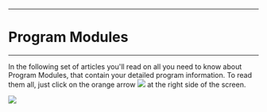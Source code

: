 ****
# Program Modules
---

In the following set of articles you'll read on all you need to know about Program Modules, that contain your detailed program information. To read them all, just click on the orange arrow ![](/assets_en/arrow2.PNG) at the right side of the screen.

![](/assets_en/modules.PNG)





